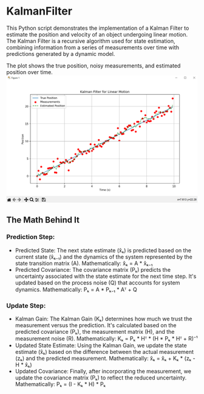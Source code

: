 # KalmanFilter
This Python script demonstrates the implementation of a Kalman Filter to estimate the position and velocity of an object undergoing linear motion. The Kalman Filter is a recursive algorithm used for state estimation, combining information from a series of measurements over time with predictions generated by a dynamic model.

The plot shows the true position, noisy measurements, and estimated position over time.
![](img/Capture.PNG)
## The Math Behind It

### Prediction Step:
- Predicted State:
The next state estimate (x̂ₖ) is predicted based on the current state (x̂ₖ₋₁) and the dynamics of the system represented by the state transition matrix (A).
Mathematically:
x̂ₖ = A * x̂ₖ₋₁
- Predicted Covariance:
The covariance matrix (Pₖ) predicts the uncertainty associated with the state estimate for the next time step. It's updated based on the process noise (Q) that accounts for system dynamics.
Mathematically:
Pₖ = A * Pₖ₋₁ * Aᵀ + Q

### Update Step:
- Kalman Gain:
The Kalman Gain (Kₖ) determines how much we trust the measurement versus the prediction. It's calculated based on the predicted covariance (Pₖ), the measurement matrix (H), and the measurement noise (R).
Mathematically:
Kₖ = Pₖ * Hᵀ * (H * Pₖ * Hᵀ + R)⁻¹
- Updated State Estimate:
Using the Kalman Gain, we update the state estimate (x̂ₖ) based on the difference between the actual measurement (zₖ) and the predicted measurement.
Mathematically:
x̂ₖ = x̂ₖ + Kₖ * (zₖ - H * x̂ₖ)
- Updated Covariance:
Finally, after incorporating the measurement, we update the covariance matrix (Pₖ) to reflect the reduced uncertainty.
Mathematically:
Pₖ = (I - Kₖ * H) * Pₖ



